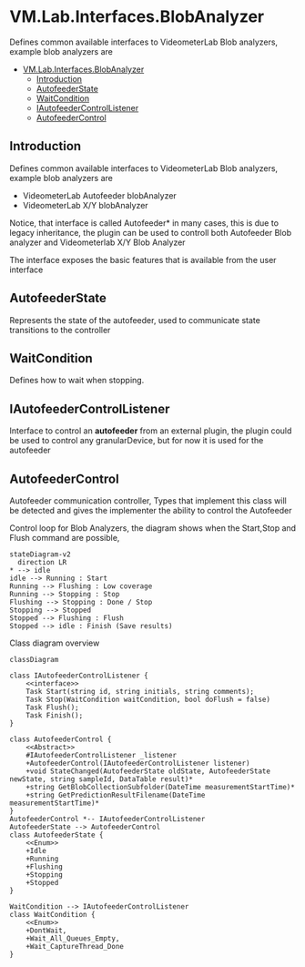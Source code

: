 # VM.Lab.Interfaces.BlobAnalyzer
Defines common available interfaces to VideometerLab Blob analyzers, example blob analyzers are 

<!-- TOC -->
* [VM.Lab.Interfaces.BlobAnalyzer](#vmlabinterfacesblobanalyzer)
  * [Introduction](#introduction)
  * [AutofeederState](#autofeederstate)
  * [WaitCondition](#waitcondition)
  * [IAutofeederControlListener](#iautofeedercontrollistener)
  * [AutofeederControl](#autofeedercontrol)
<!-- TOC -->

## Introduction
Defines common available interfaces to VideometerLab Blob analyzers, example blob analyzers are
* VideometerLab Autofeeder blobAnalyzer
* VideometerLab X/Y blobAnalyzer

Notice, that interface is called Autofeeder* in many cases, this is due to legacy inheritance, the plugin can be used to controll both Autofeeder Blob analyzer and Videometerlab X/Y Blob Analyzer

The interface exposes the basic features that is available from the user interface



## AutofeederState
Represents the state of the autofeeder, used to communicate state transitions to the controller

## WaitCondition
Defines how to wait when stopping. 

## IAutofeederControlListener
Interface to control an __autofeeder__ from an external plugin, the plugin could be used to control any granularDevice, but for now it is used for the autofeeder 

## AutofeederControl
Autofeeder communication controller, Types that implement this class will be detected and gives the implementer the ability to control the Autofeeder

Control loop for Blob Analyzers, the diagram shows when the Start,Stop and Flush command are possible, 
```mermaid
stateDiagram-v2 
  direction LR
* --> idle
idle --> Running : Start
Running --> Flushing : Low coverage
Running --> Stopping : Stop
Flushing --> Stopping : Done / Stop
Stopping --> Stopped
Stopped --> Flushing : Flush
Stopped --> idle : Finish (Save results) 
```

Class diagram overview
```mermaid
classDiagram
    
class IAutofeederControlListener {
    <<interface>>
    Task Start(string id, string initials, string comments);
    Task Stop(WaitCondition waitCondition, bool doFlush = false)
    Task Flush();
    Task Finish();
}

class AutofeederControl {
    <<Abstract>>
	#IAutofeederControlListener _listener
    +AutofeederControl(IAutofeederControlListener listener)
    +void StateChanged(AutofeederState oldState, AutofeederState newState, string sampleId, DataTable result)*
    +string GetBlobCollectionSubfolder(DateTime measurementStartTime)*
    +string GetPredictionResultFilename(DateTime measurementStartTime)*
}
AutofeederControl *-- IAutofeederControlListener
AutofeederState --> AutofeederControl
class AutofeederState {
    <<Enum>>
    +Idle
    +Running
    +Flushing
    +Stopping
    +Stopped
}

WaitCondition --> IAutofeederControlListener
class WaitCondition {
    <<Enum>>
	+DontWait,
    +Wait_All_Queues_Empty,
    +Wait_CaptureThread_Done
}
```

